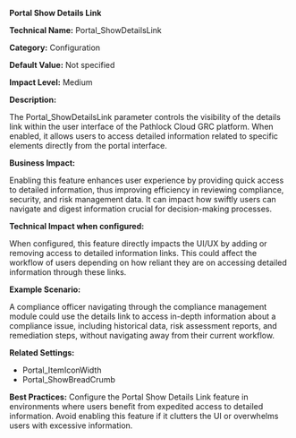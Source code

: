 **Portal Show Details Link**

**Technical Name:** Portal_ShowDetailsLink

**Category:** Configuration

**Default Value:** Not specified

**Impact Level:** Medium

**Description:**

The Portal_ShowDetailsLink parameter controls the visibility of the details link within the user interface of the Pathlock Cloud GRC platform. When enabled, it allows users to access detailed information related to specific elements directly from the portal interface.

**Business Impact:**

Enabling this feature enhances user experience by providing quick access to detailed information, thus improving efficiency in reviewing compliance, security, and risk management data. It can impact how swiftly users can navigate and digest information crucial for decision-making processes.

**Technical Impact when configured:**

When configured, this feature directly impacts the UI/UX by adding or removing access to detailed information links. This could affect the workflow of users depending on how reliant they are on accessing detailed information through these links.

**Example Scenario:**

A compliance officer navigating through the compliance management module could use the details link to access in-depth information about a compliance issue, including historical data, risk assessment reports, and remediation steps, without navigating away from their current workflow.

**Related Settings:**

- Portal_ItemIconWidth
- Portal_ShowBreadCrumb

**Best Practices:** Configure the Portal Show Details Link feature in environments where users benefit from expedited access to detailed information. Avoid enabling this feature if it clutters the UI or overwhelms users with excessive information.